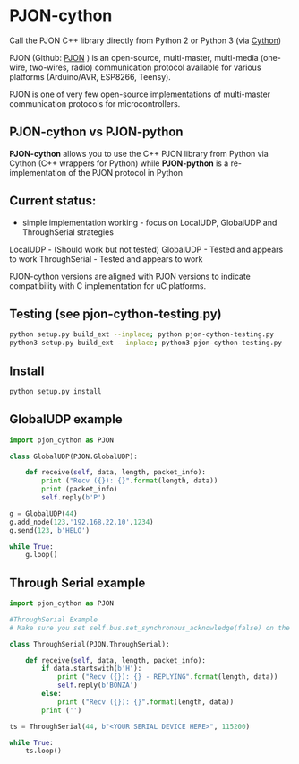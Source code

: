 # PJON-cython

Call the PJON C++ library directly from Python 2 or Python 3 (via [Cython](http://cython.org/))

PJON (Github: [PJON](https://github.com/gioblu/PJON/) ) is an open-source, multi-master, multi-media (one-wire, two-wires, radio) communication protocol available for various platforms (Arduino/AVR, ESP8266, Teensy).

PJON is one of very few open-source implementations of multi-master communication protocols for microcontrollers.

## PJON-cython vs PJON-python

**PJON-cython** allows you to use the C++ PJON library from Python via Cython (C++ wrappers for Python) while
**PJON-python** is a re-implementation of the PJON protocol in Python

## Current status:

- simple implementation working - focus on LocalUDP, GlobalUDP and ThroughSerial strategies

LocalUDP - (Should work but not tested)
GlobalUDP - Tested and appears to work
ThroughSerial - Tested and appears to work

PJON-cython versions are aligned with PJON versions to indicate compatibility with C implementation for uC platforms.

## Testing (see pjon-cython-testing.py)

```bash
python setup.py build_ext --inplace; python pjon-cython-testing.py
python3 setup.py build_ext --inplace; python3 pjon-cython-testing.py
```

## Install

```bash
python setup.py install
```

## GlobalUDP example

```python
import pjon_cython as PJON

class GlobalUDP(PJON.GlobalUDP):

    def receive(self, data, length, packet_info):
        print ("Recv ({}): {}".format(length, data))
        print (packet_info)
        self.reply(b'P')

g = GlobalUDP(44)
g.add_node(123,'192.168.22.10',1234)
g.send(123, b'HELO')

while True:
    g.loop()

```

## Through Serial example

```python
import pjon_cython as PJON

#ThroughSerial Example
# Make sure you set self.bus.set_synchronous_acknowledge(false) on the other side

class ThroughSerial(PJON.ThroughSerial):

    def receive(self, data, length, packet_info):
        if data.startswith(b'H'):
            print ("Recv ({}): {} - REPLYING".format(length, data))
            self.reply(b'BONZA')
        else:
            print ("Recv ({}): {}".format(length, data))
        print ('')

ts = ThroughSerial(44, b"<YOUR SERIAL DEVICE HERE>", 115200)

while True:
    ts.loop()
```
